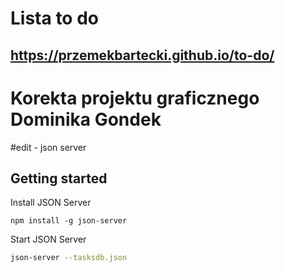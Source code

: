 # Lista to do

## https://przemekbartecki.github.io/to-do/

# Korekta projektu graficznego Dominika Gondek

#edit - json server

## Getting started

Install JSON Server 

```
npm install -g json-server
```



Start JSON Server

```bash
json-server --tasksdb.json
```
